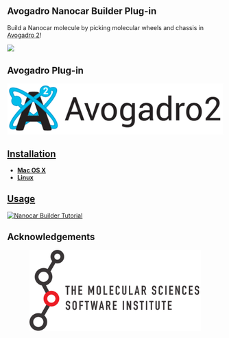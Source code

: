 ## Avogadro Nanocar Builder Plug-in
Build a Nanocar molecule by picking molecular wheels and chassis in [Avogadro 2](https://www.openchemistry.org/projects/avogadro2/)!

<img src='https://raw.githubusercontent.com/kbsezginel/nanocar-avogadro/master/docs/assets/img/nanocar-plugin.png'>

## Avogadro Plug-in

<p align="center"><img src='https://raw.githubusercontent.com/kbsezginel/chem-tools-tutorials/master/assets/img/Avogadro2_Full_Large.png' width="600"></p>

## [Installation](https://kbsezginel.github.io/nanocar-avogadro/installation)

- **[Mac OS X](https://kbsezginel.github.io/nanocar-avogadro/installation#mac-os-x)**
- **[Linux](https://kbsezginel.github.io/nanocar-avogadro/installation#linux)**

## [Usage](https://kbsezginel.github.io/nanocar-avogadro/usage)

[![Nanocar Builder Tutorial](https://raw.githubusercontent.com/kbsezginel/nanocar-avogadro/master/docs/assets/img/nanocar-builder-tutorial-thumbnail.png)](https://www.youtube.com/watch?v=bNmIEJaXltg)

## Acknowledgements

<p align="center"><img src='https://raw.githubusercontent.com/MolSSI/molssi-branding-guidelines/master/logos/main_logo/molssi_main_horizontal.png' width="400"></p>
